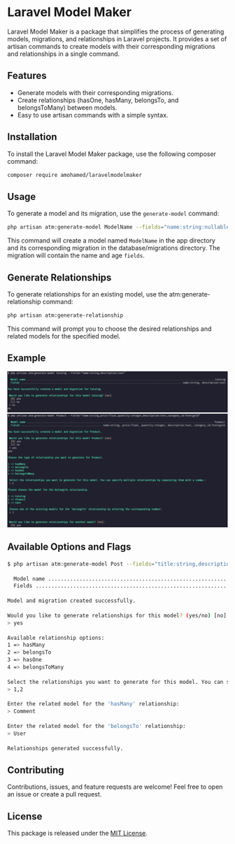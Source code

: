 # Laravel Model Maker

Laravel Model Maker is a package that simplifies the process of generating models, migrations, and relationships in Laravel projects. It provides a set of artisan commands to create models with their corresponding migrations and relationships in a single command.

## Features

- Generate models with their corresponding migrations.
- Create relationships (hasOne, hasMany, belongsTo, and belongsToMany) between models.
- Easy to use artisan commands with a simple syntax.

## Installation

To install the Laravel Model Maker package, use the following composer command:

```bash
composer require amohamed/laravelmodelmaker
```

## Usage

To generate a model and its migration, use the `generate-model` command:

```bash
php artisan atm:generate-model ModelName --fields="name:string:nullable,age:integer:unsigned:default(18),email:string:unique"
```

This command will create a model named `ModelName` in the app directory and its corresponding migration in the database/migrations directory. The migration will contain the name and age `fields`.

## Generate Relationships

To generate relationships for an existing model, use the atm:generate-relationship command:

```bash
php artisan atm:generate-relationship
```

This command will prompt you to choose the desired relationships and related models for the specified model.

## Example

![Laravel Model Maker Example](./src/images/01.png)
![Laravel Model Maker Example](./src/images/02.png)

## Available Options and Flags

```bash
$ php artisan atm:generate-model Post --fields="title:string,description:string:nullable,user_id:foreignId"

  Model name ................................................................................................................... Post  
  Fields ................................................................... title:string, description:string:nullable, user_id:foreignId  

Model and migration created successfully.

Would you like to generate relationships for this model? (yes/no) [no]:
> yes

Available relationship options:
1 => hasMany
2 => belongsTo
3 => hasOne
4 => belongsToMany

Select the relationships you want to generate for this model. You can specify multiple relationships by separating them with a comma.
> 1,2

Enter the related model for the 'hasMany' relationship:
> Comment

Enter the related model for the 'belongsTo' relationship:
> User

Relationships generated successfully.
```

## Contributing

Contributions, issues, and feature requests are welcome! Feel free to open an issue or create a pull request.

## License

This package is released under the [MIT License](https://opensource.org/licenses/MIT).
